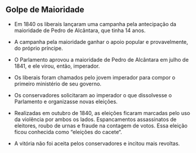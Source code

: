## Golpe de Maioridade

- Em 1840 os liberais lançaram uma campanha pela antecipação da maioridade de Pedro de Alcântara, que tinha 14 anos.

- A campanha pela maioridade ganhar o apoio popular e provavelmente, do próprio príncipe.

- O Parlamento aprovou a maioridade de Pedro de Alcântara em julho de 1841, e ele virou, então, imperador.

- Os liberais foram chamados pelo jovem imperador para compor o primeiro ministério de seu governo.

- Os conservadores solicitaram ao imperador o que dissolvesse o Parlamento e organizasse novas eleições.

- Realizadas em outubro de 1840, as eleições ficaram marcadas pelo uso da violência por ambos os lados. Espancamentos assassinatos de eleitores, roubo de urnas e fraude na contagem de votos. Essa eleição ficou conhecida como “eleições do cacete“.

- A vitória não foi aceita pelos conservadores e incitou mais revoltas.